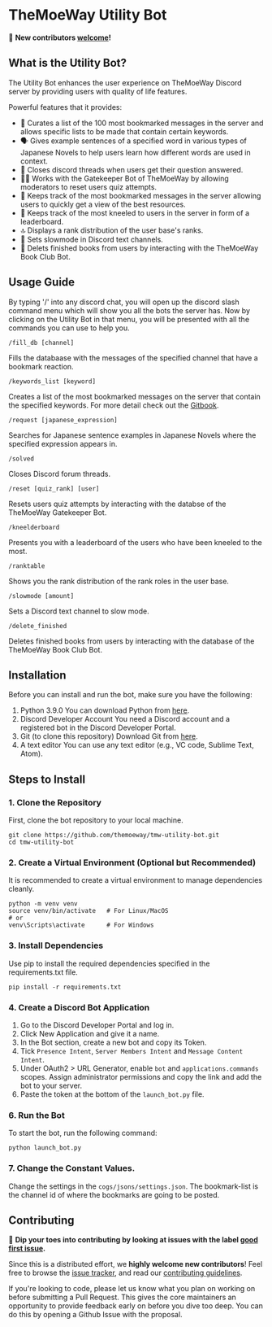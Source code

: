 # TheMoeWay Utility Bot

📢 **New contributors [welcome](contribute.md)!**

## What is the Utility Bot?
The Utility Bot enhances the user experience on TheMoeWay Discord server by providing users with quality of life features.

Powerful features that it provides:
- 📝 Curates a list of the 100 most bookmarked messages in the server and allows specific lists to be made that contain certain keywords.
- 🗣️ Gives example sentences of a specified word in various types of Japanese Novels to help users learn how different words are used in context.
- 🧵 Closes discord threads when users get their question answered.
- 👩‍🏫 Works with the Gatekeeper Bot of TheMoeWay by allowing moderators to reset users quiz attempts.
- 🔖 Keeps track of the most bookmarked messages in the server allowing users to quickly get a view of the best resources.
- 🧎 Keeps track of the most kneeled to users in the server in form of a leaderboard.
- 🔝 Displays a rank distribution of the user base's ranks.
- 🐌 Sets slowmode in Discord text channels.
- 📔 Delets finished books from users by interacting with the TheMoeWay Book Club Bot.

## Usage Guide

By typing '/' into any discord chat, you will open up the discord slash command menu which will show you all the bots the server has. Now by clicking on the Utility Bot in that menu, you will be presented with all the commands you can use to help you.

`/fill_db [channel]`

Fills the databaase with the messages of the specified channel that have a bookmark reaction.

`/keywords_list [keyword]`

Creates a list of the most bookmarked messages on the server that contain the specified keywords. For more detail check out the [Gitbook](https://timm-1.gitbook.io/bookmarklistbot).

`/request [japanese_expression]`

Searches for Japanese sentence examples in Japanese Novels where the specified expression appears in.

`/solved`

Closes Discord forum threads.

`/reset [quiz_rank] [user]`

Resets users quiz attempts by interacting with the databse of the TheMoeWay Gatekeeper Bot.

`/kneelderboard`

Presents you with a leaderboard of the users who have been kneeled to the most.

`/ranktable`

Shows you the rank distribution of the rank roles in the user base.

`/slowmode [amount]`

Sets a Discord text channel to slow mode.

`/delete_finished`

Deletes finished books from users by interacting with the database of the TheMoeWay Book Club Bot.

## Installation

Before you can install and run the bot, make sure you have the following:
1. Python 3.9.0
   You can download Python from [here](https://www.python.org/downloads/release/python-390/).
2. Discord Developer Account
   You need a Discord account and a registered bot in the Discord Developer Portal.
3. Git (to clone this  repository)
   Download Git from [here](https://git-scm.com/).
4. A text editor
   You can use any text editor (e.g., VC code, Sublime Text, Atom).

## Steps to Install
### 1. Clone the Repository
First, clone the bot repository to your local machine.
```
git clone https://github.com/themoeway/tmw-utility-bot.git
cd tmw-utility-bot
```
### 2. Create a Virtual Environment (Optional but Recommended)
It is recommended to create a virtual environment to manage dependencies cleanly.
```
python -m venv venv
source venv/bin/activate   # For Linux/MacOS
# or
venv\Scripts\activate      # For Windows
```
### 3. Install Dependencies
Use pip to install the required dependencies specified in the requirements.txt file.
```
pip install -r requirements.txt
```
### 4. Create a Discord Bot Application
  1. Go to the Discord Developer Portal and log in.
  2. Click New Application and give it a name.
  3. In the Bot section, create a new bot and copy its Token.
  4. Tick `Presence Intent`, `Server Members Intent` and `Message Content Intent`.
  5. Under OAuth2 > URL Generator, enable `bot` and `applications.commands` scopes. Assign administrator permissions and copy the link and add the bot to your server.
  6. Paste the token at the bottom of the `launch_bot.py` file.
### 6. Run the Bot
To start the bot, run the following command:
```
python launch_bot.py
```
### 7. Change the Constant Values.
Change the settings in the ``cogs/jsons/settings.json``. The bookmark-list is the channel id of where the bookmarks are going to be posted.

## Contributing

🚀 **Dip your toes into contributing by looking at issues with the label [good first issue](https://github.com/themoeway/tmw-utility-bot/issues?q=is%3Aissue+is%3Aopen+label%3A%22good+first+issue%22).**

Since this is a distributed effort, we **highly welcome new contributors**! Feel free to browse the [issue tracker](https://github.com/themoeway/tmw-utility-bot/issues), and read our [contributing guidelines](contribute.md).

If you're looking to code, please let us know what you plan on working on before submitting a Pull Request. This gives the core maintainers an opportunity to provide feedback early on before you dive too deep. You can do this by opening a Github Issue with the proposal.
